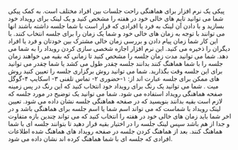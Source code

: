 پیکی یک نرم افزار برای هماهنگی راحت جلسات بین افراد مختلف است. به کمک پیکی شما می توانید تایم های خالی خود در هفته را مشخص کنید و یک لینک برای رویداد خود بسازید و با دادن آن لینک به فرد یا افرادی که قرار است با شما جلسه داشته باشند انها می توانند با توجه به زمان های خالی خود و شما یک زمان را برای جلسه انتخاب کنند. با این کار شما زمان پیام دادن و بررسی زمان خالی مشترک بین خودتان و فرد یا افراد دیگران را ذخیره می کنید. این نرم افزار اجازه شخصی سازی کردن رویداد را به شما می دهد. شما می توانید مدت زمان جلسه را مشخص کنید تا زمانی که بقیه می خواهند زمان جلسه را با شما هماهنگ کنند بدانند جلسه چقدر طول می کشد یا شما چقدر می توانید برای این جلسه وقت بگذارید. شما می توانید روش برگزاری جلسه را تعیین کنید روش های ممکن برای جلسه عبارت اند از: ۱-حضوری ۲- تماس تلفنی ۳- اسکایپ ۴-گوگل میت . شما می توانید یک رنگ برای رویداد خود انتخاب کنید که این رنگ در پس زمینه صفحه هماهنگی رویداد استفاده می شود. شما می توانید یک توضیح در مورد جلسه که لازم است بقیه بدانند بنویسید که در صفحه هماهنگی جلسه نشان داده می شود. تعیین لینک رویداد با شماست که می تواند اسم شما یا اسم جلسه برای هماهنگی باشد و در اخر شما باید زمان های خالی خود در هفته را انتخاب کنید که می تواند چندین بازه متفاوت و جدا از هم باشد سپس لینک جلسه را در اختیار بقیه قرار دهید تا بتوانند جلسه ای با شما هماهنگ کنند. بعد از هماهنگ کردن جلسه در صفحه رویداد های هماهنگ شده اطلاعات افرادی که جلسه ای با شما هماهنگ کرده اند نشان داده می شود.